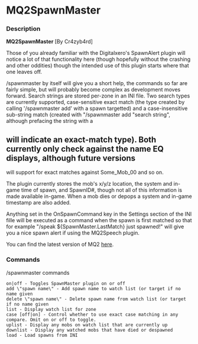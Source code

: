 # MQ2SpawnMaster

### Description

**MQ2SpawnMaster** \[By Cr4zyb4rd\]

Those of you already familiar with the Digitalxero's SpawnAlert plugin will notice a lot of that functionality here \(though hopefully without the crashing and other oddities\) though the intended use of this plugin starts where that one leaves off.

/spawnmaster by itself will give you a short help, the commands so far are fairly simple, but will probably become complex as development moves forward. Search strings are stored per-zone in an INI file. Two search types are currently supported, case-sensitive exact match \(the type created by calling '/spawnmaster add' with a spawn targetted\) and a case-insensitive sub-string match \(created with "/spawnmaster add "search string", although prefacing the string with a

## will indicate an exact-match type\). Both currently only check against the name EQ displays, although future versions

will support for exact matches against Some\_Mob\_00 and so on.

The plugin currently stores the mob's x/y/z location, the system and in-game time of spawn, and SpawnID\#, though not all of this information is made available in-game. When a mob dies or depops a system and in-game timestamp are also added.

Anything set in the OnSpawnCommand key in the Settings section of the INI fille will be executed as a command when the spawn is first matched so that for example "/speak ${SpawnMaster.LastMatch} just spawned!" will give you a nice spawn alert if using the MQ2Speech plugin.

You can find the latest version of MQ2 [here](https://macroquest.org/phpBB3/viewtopic.php?f=50&t=9853&hilit=mq2spawnmaster).

### Commands

/spawnmaster commands

`on|off - Toggles SpawnMaster plugin on or off`  
`add \"spawn name\" - Add spawn name to watch list (or target if no name given`  
`delete \"spawn name\" - Delete spawn name from watch list (or target if no name given`  
`list - Display watch list for zone`  
`case [off|on] - Control whether to use exact case matching in any compare. Omit on or off to toggle.`  
`uplist - Display any mobs on watch list that are currently up`  
`downlist - Display any watched mobs that have died or despawned`  
`load - Load spawns from INI`
